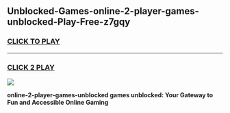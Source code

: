 
## Unblocked-Games-online-2-player-games-unblocked-Play-Free-z7gqy
<h3>
<a href="https://premium76.site?title=online-2-player-games-unblocked&ref=23A">CLICK TO PLAY</a></h3>
<hr>

<h3>
<a href="https://premium76.site?title=online-2-player-games-unblocked&ref=23A">CLICK 2 PLAY</a>
  
</h3>

<a href="https://premium76.site?title=online-2-player-games-unblocked&ref=23A"><img src="https://clearcache.store/games.png"></a>


**online-2-player-games-unblocked games unblocked: Your Gateway to Fun and Accessible Online Gaming**
